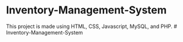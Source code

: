 # Inventory-Management-System
This project is made using HTML, CSS, Javascript, MySQL, and PHP.
#   I n v e n t o r y - M a n a g e m e n t - S y s t e m  
 